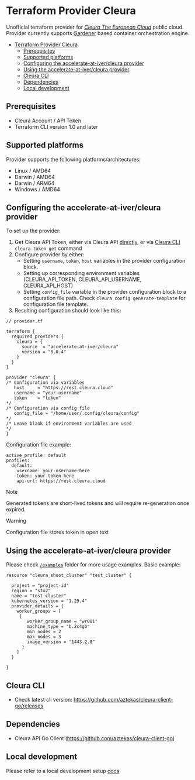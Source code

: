 # Terraform Provider Cleura

Unofficial terraform provider for [*Cleura The European Cloud*](https://cleura.com/) public cloud. Provider currently supports [Gardener](https://gardener.cloud/) based container orchestration engine.

- [Terraform Provider Cleura](#terraform-provider-cleura)
  - [Prerequisites](#prerequisites)
  - [Supported platforms](#supported-platforms)
  - [Configuring the accelerate-at-iver/cleura provider](#configuring-the-accelerate-at-ivercleura-provider)
  - [Using the accelerate-at-iver/cleura provider](#using-the-accelerate-at-ivercleura-provider)
  - [Cleura CLI](#cleura-cli)
  - [Dependencies](#dependencies)
  - [Local development](#local-development)

## Prerequisites

- Cleura Account / API Token
- Terraform CLI version 1.0 and later

## Supported platforms

Provider supports the following platforms/architectures:

- Linux / AMD64
- Darwin / AMD64
- Darwin / ARM64
- Windows / AMD64

## Configuring the accelerate-at-iver/cleura provider

To set up the provider:

1. Get Cleura API Token, either via Cleura API [directly](https://apidoc.cleura.cloud/#api-Authentication-CreateToken), or via [Cleura CLI](https://github.com/aztekas/cleura-client-go) `cleura token get` command
1. Configure provider by either:
   - Setting `username`, `token`, `host` variables in the provider configuration block.
   - Setting up corresponding environment variables (CLEURA_API_TOKEN, CLEURA_API_USERNAME, CLEURA_API_HOST)
   - Setting `config_file` variable in the provider configuration block to a configuration file path. Check `cleura config generate-template` for configuration file template.
1. Resulting configuration should look like this:

```hcl
// provider.tf

terraform {
  required_providers {
    cleura = {
      source  = "accelerate-at-iver/cleura"
      version = "0.0.4"
    }
  }
}

provider "cleura" {
/* Configuration via variables
   host     = "https://rest.cleura.cloud"
   username = "your-username"
   token    = "token"
*/
/* Configuration via config file
   config_file = "/home/user/.config/cleura/config"
*/
/* Leave blank if environment variables are used
*/
}
```

Configuration file example:

```config
active_profile: default
profiles:
  default:
    username: your-username-here
    token: your-token-here
    api-url: https://rest.cleura.cloud
```

> [!NOTE]
> Generated tokens are short-lived tokens and will require re-generation once expired.

> [!WARNING]
> Configuration file stores token in open text

## Using the accelerate-at-iver/cleura provider

Please check [`/examples`](./examples/) folder for more usage examples.
Basic example:

```hcl
resource "cleura_shoot_cluster" "test_cluster" {

  project = "project-id"
  region = "sto2"
  name = "test-cluster"
  kubernetes_version = "1.29.4"
  provider_details = {
    worker_groups = [
     {
        worker_group_name = "wr001"
        machine_type = "b.2c4gb"
        min_nodes = 2
        max_nodes = 3
        image_version = "1443.2.0"
      }
    ]
  }

}
```

## Cleura CLI

- Check latest cli version: <https://github.com/aztekas/cleura-client-go/releases>

## Dependencies

- Cleura API Go Client (<https://github.com/aztekas/cleura-client-go>)

## Local development

Please refer to a local development setup [docs](./LOCAL_DEVELOPMENT.md)
